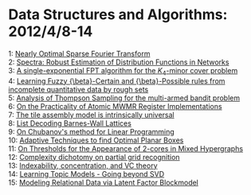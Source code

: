 # Data Structures and Algorithms: 2012/4/8-14  
1: [Nearly Optimal Sparse Fourier Transform](https://doi.org/10.48550/arXiv.1201.2501)  
2: [Spectra: Robust Estimation of Distribution Functions in Networks](https://doi.org/10.48550/arXiv.1204.1373)  
3: [A single-exponential FPT algorithm for the $K_4$-minor cover problem](https://doi.org/10.48550/arXiv.1204.1417)  
4: [Learning Fuzzy {\beta}-Certain and {\beta}-Possible rules from  incomplete quantitative data by rough sets](https://doi.org/10.48550/arXiv.1204.1467)  
5: [Analysis of Thompson Sampling for the multi-armed bandit problem](https://doi.org/10.48550/arXiv.1111.1797)  
6: [On the Practicality of Atomic MWMR Register Implementations](https://doi.org/10.48550/arXiv.1111.2693)  
7: [The tile assembly model is intrinsically universal](https://doi.org/10.48550/arXiv.1111.3097)  
8: [List Decoding Barnes-Wall Lattices](https://doi.org/10.48550/arXiv.1112.1994)  
9: [On Chubanov's method for Linear Programming](https://doi.org/10.48550/arXiv.1204.2031)  
10: [Adaptive Techniques to find Optimal Planar Boxes](https://doi.org/10.48550/arXiv.1204.2034)  
11: [On Thresholds for the Appearance of 2-cores in Mixed Hypergraphs](https://doi.org/10.48550/arXiv.1204.2131)  
12: [Complexity dichotomy on partial grid recognition](https://doi.org/10.48550/arXiv.1006.3541)  
13: [Indexability, concentration, and VC theory](https://doi.org/10.48550/arXiv.1008.5105)  
14: [Learning Topic Models - Going beyond SVD](https://doi.org/10.48550/arXiv.1204.1956)  
15: [Modeling Relational Data via Latent Factor Blockmodel](https://doi.org/10.48550/arXiv.1204.2581)  